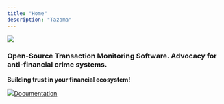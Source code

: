 ```yaml
---
title: "Home"
description: "Tazama"
---
```


![](/hacker3.png)

### Open-Source Transaction Monitoring Software. Advocacy for anti-financial crime systems.

**Building trust in your financial ecosystem!**

![](/document2.png)[Documentation](https://github.com/frmscoe/docs/tree/main)
